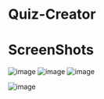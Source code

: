 # Quiz-Creator

# ScreenShots


![image](https://user-images.githubusercontent.com/51826858/184600520-08fdcdf7-3d8a-403d-ac65-57c9e9e029d1.png)
![image](https://user-images.githubusercontent.com/51826858/184600532-2d74778a-a4ad-4a06-95dc-15e7a4500886.png)
![image](https://user-images.githubusercontent.com/51826858/184600554-b1d1e502-5988-43e5-bd3d-3ae6852f646c.png)


![image](https://user-images.githubusercontent.com/51826858/184600494-cad28910-00ed-476e-83cc-0ac27ce46447.png)
